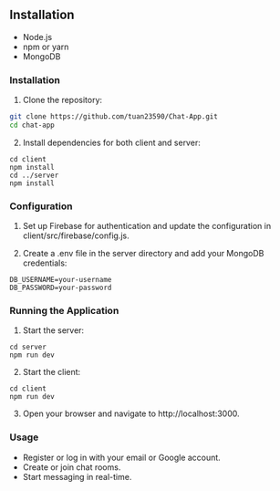 
## Installation

- Node.js
- npm or yarn
- MongoDB

### Installation

1. Clone the repository:

```sh
git clone https://github.com/tuan23590/Chat-App.git
cd chat-app   
```
2. Install dependencies for both client and server:

```
cd client
npm install
cd ../server
npm install
```
### Configuration

1. Set up Firebase for authentication and update the configuration in client/src/firebase/config.js.

2. Create a .env file in the server directory and add your MongoDB credentials:

```
DB_USERNAME=your-username
DB_PASSWORD=your-password
```

### Running the Application

1. Start the server:

```
cd server
npm run dev
```

2. Start the client:

```
cd client
npm run dev
```
3. Open your browser and navigate to http://localhost:3000.

### Usage

- Register or log in with your email or Google account.
- Create or join chat rooms.
- Start messaging in real-time.
